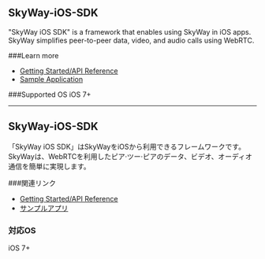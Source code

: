 ## SkyWay-iOS-SDK

"SkyWay iOS SDK" is a framework that enables using SkyWay in iOS apps.<br>
SkyWay simplifies peer-to-peer data, video, and audio calls using WebRTC.

###Learn more
* [Getting Started/API Reference](http://nttcom.github.io/skyway/en/docs/#iOS)
* [Sample Application](https://github.com/nttcom/SkyWay-iOS-Sample)

###Supported OS
iOS 7+

---
## SkyWay-iOS-SDK

「SkyWay iOS SDK」はSkyWayをiOSから利用できるフレームワークです。<br>
SkyWayは、WebRTCを利用したピア·ツー·ピアのデータ、ビデオ、オーディオ通信を簡単に実現します。

###関連リンク
* [Getting Started/API Reference](http://nttcom.github.io/skyway/en/docs/#iOS)
* [サンプルアプリ](https://github.com/nttcom/SkyWay-iOS-Sample)

### 対応OS
iOS 7+



